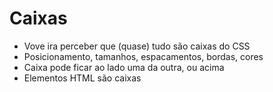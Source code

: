 # Caixas

* Vove ira perceber que (quase) tudo são caixas do CSS
* Posicionamento, tamanhos, espacamentos, bordas, cores
* Caixa pode ficar ao lado uma da outra, ou acima
* Elementos HTML são caixas


